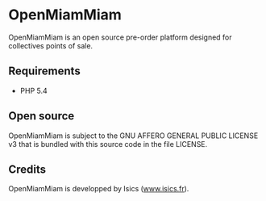 OpenMiamMiam
============

OpenMiamMiam is an open source pre-order platform designed for collectives points of sale.


## Requirements

- PHP 5.4


## Open source

OpenMiamMiam is subject to the GNU AFFERO GENERAL PUBLIC LICENSE v3
that is bundled with this source code in the file LICENSE.


## Credits

OpenMiamMiam is developped by Isics (www.isics.fr).
